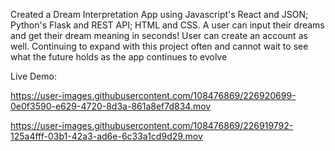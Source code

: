 Created a Dream Interpretation App using Javascript's React and JSON; Python's Flask and REST API; HTML and CSS.
A user can input their dreams and get their dream meaning in seconds! 
User can create an account as well.
Continuing to expand with this project often and cannot wait to see what the future holds as the app continues to evolve

Live Demo:




https://user-images.githubusercontent.com/108476869/226920699-0e0f3590-e629-4720-8d3a-861a8ef7d834.mov




https://user-images.githubusercontent.com/108476869/226919792-125a4fff-03b1-42a3-ad6e-6c33a1cd9d29.mov



